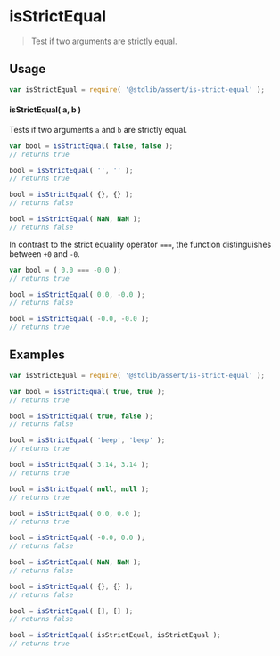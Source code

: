 <!--

@license Apache-2.0

Copyright (c) 2018 The Stdlib Authors.

Licensed under the Apache License, Version 2.0 (the "License");
you may not use this file except in compliance with the License.
You may obtain a copy of the License at

   http://www.apache.org/licenses/LICENSE-2.0

Unless required by applicable law or agreed to in writing, software
distributed under the License is distributed on an "AS IS" BASIS,
WITHOUT WARRANTIES OR CONDITIONS OF ANY KIND, either express or implied.
See the License for the specific language governing permissions and
limitations under the License.

-->

# isStrictEqual

> Test if two arguments are strictly equal.

<section class="usage">

## Usage

```javascript
var isStrictEqual = require( '@stdlib/assert/is-strict-equal' );
```

#### isStrictEqual( a, b )

Tests if two arguments `a` and `b` are strictly equal.

```javascript
var bool = isStrictEqual( false, false );
// returns true

bool = isStrictEqual( '', '' );
// returns true

bool = isStrictEqual( {}, {} );
// returns false

bool = isStrictEqual( NaN, NaN );
// returns false
```

In contrast to the strict equality operator `===`, the function distinguishes between `+0` and `-0`.

<!-- eslint-disable no-compare-neg-zero -->

```javascript
var bool = ( 0.0 === -0.0 );
// returns true

bool = isStrictEqual( 0.0, -0.0 );
// returns false

bool = isStrictEqual( -0.0, -0.0 );
// returns true
```

</section>

<!-- /.usage -->

<section class="examples">

## Examples

<!-- eslint no-undef: "error" -->

```javascript
var isStrictEqual = require( '@stdlib/assert/is-strict-equal' );

var bool = isStrictEqual( true, true );
// returns true

bool = isStrictEqual( true, false );
// returns false

bool = isStrictEqual( 'beep', 'beep' );
// returns true

bool = isStrictEqual( 3.14, 3.14 );
// returns true

bool = isStrictEqual( null, null );
// returns true

bool = isStrictEqual( 0.0, 0.0 );
// returns true

bool = isStrictEqual( -0.0, 0.0 );
// returns false

bool = isStrictEqual( NaN, NaN );
// returns false

bool = isStrictEqual( {}, {} );
// returns false

bool = isStrictEqual( [], [] );
// returns false

bool = isStrictEqual( isStrictEqual, isStrictEqual );
// returns true
```

</section>

<!-- /.examples -->

<section class="links">

</section>

<!-- /.links -->
